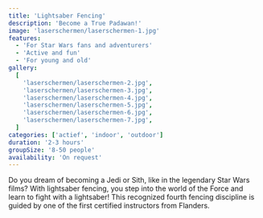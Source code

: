 ```yaml
---
title: 'Lightsaber Fencing'
description: 'Become a True Padawan!'
image: 'laserschermen/laserschermen-1.jpg'
features:
  - 'For Star Wars fans and adventurers'
  - 'Active and fun'
  - 'For young and old'
gallery:
  [
    'laserschermen/laserschermen-2.jpg',
    'laserschermen/laserschermen-3.jpg',
    'laserschermen/laserschermen-4.jpg',
    'laserschermen/laserschermen-5.jpg',
    'laserschermen/laserschermen-6.jpg',
    'laserschermen/laserschermen-7.jpg',
  ]
categories: ['actief', 'indoor', 'outdoor']
duration: '2-3 hours'
groupSize: '8-50 people'
availability: 'On request'
---
```


Do you dream of becoming a Jedi or Sith, like in the legendary Star Wars films? With lightsaber fencing, you step into the world of the Force and learn to fight with a lightsaber! This recognized fourth fencing discipline is guided by one of the first certified instructors from Flanders.
